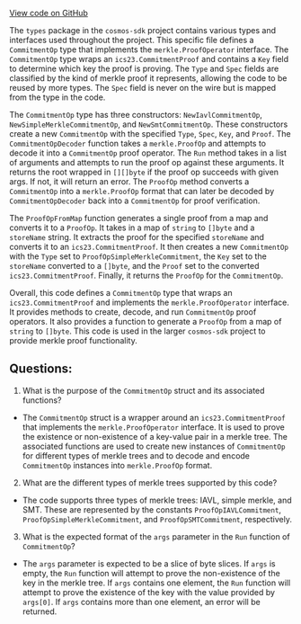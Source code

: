 [View code on GitHub](https://github.com/cosmos/cosmos-sdk.git/store/types/proof.go)

The `types` package in the `cosmos-sdk` project contains various types and interfaces used throughout the project. This specific file defines a `CommitmentOp` type that implements the `merkle.ProofOperator` interface. The `CommitmentOp` type wraps an `ics23.CommitmentProof` and contains a `Key` field to determine which key the proof is proving. The `Type` and `Spec` fields are classified by the kind of merkle proof it represents, allowing the code to be reused by more types. The `Spec` field is never on the wire but is mapped from the type in the code.

The `CommitmentOp` type has three constructors: `NewIavlCommitmentOp`, `NewSimpleMerkleCommitmentOp`, and `NewSmtCommitmentOp`. These constructors create a new `CommitmentOp` with the specified `Type`, `Spec`, `Key`, and `Proof`. The `CommitmentOpDecoder` function takes a `merkle.ProofOp` and attempts to decode it into a `CommitmentOp` proof operator. The `Run` method takes in a list of arguments and attempts to run the proof op against these arguments. It returns the root wrapped in `[][]byte` if the proof op succeeds with given args. If not, it will return an error. The `ProofOp` method converts a `CommitmentOp` into a `merkle.ProofOp` format that can later be decoded by `CommitmentOpDecoder` back into a `CommitmentOp` for proof verification.

The `ProofOpFromMap` function generates a single proof from a map and converts it to a `ProofOp`. It takes in a map of `string` to `[]byte` and a `storeName` string. It extracts the proof for the specified `storeName` and converts it to an `ics23.CommitmentProof`. It then creates a new `CommitmentOp` with the `Type` set to `ProofOpSimpleMerkleCommitment`, the `Key` set to the `storeName` converted to a `[]byte`, and the `Proof` set to the converted `ics23.CommitmentProof`. Finally, it returns the `ProofOp` for the `CommitmentOp`.

Overall, this code defines a `CommitmentOp` type that wraps an `ics23.CommitmentProof` and implements the `merkle.ProofOperator` interface. It provides methods to create, decode, and run `CommitmentOp` proof operators. It also provides a function to generate a `ProofOp` from a map of `string` to `[]byte`. This code is used in the larger `cosmos-sdk` project to provide merkle proof functionality.
## Questions: 
 1. What is the purpose of the `CommitmentOp` struct and its associated functions?
- The `CommitmentOp` struct is a wrapper around an `ics23.CommitmentProof` that implements the `merkle.ProofOperator` interface. It is used to prove the existence or non-existence of a key-value pair in a merkle tree. The associated functions are used to create new instances of `CommitmentOp` for different types of merkle trees and to decode and encode `CommitmentOp` instances into `merkle.ProofOp` format.

2. What are the different types of merkle trees supported by this code?
- The code supports three types of merkle trees: IAVL, simple merkle, and SMT. These are represented by the constants `ProofOpIAVLCommitment`, `ProofOpSimpleMerkleCommitment`, and `ProofOpSMTCommitment`, respectively.

3. What is the expected format of the `args` parameter in the `Run` function of `CommitmentOp`?
- The `args` parameter is expected to be a slice of byte slices. If `args` is empty, the `Run` function will attempt to prove the non-existence of the key in the merkle tree. If `args` contains one element, the `Run` function will attempt to prove the existence of the key with the value provided by `args[0]`. If `args` contains more than one element, an error will be returned.